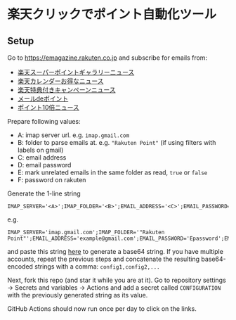 # 楽天クリックでポイント自動化ツール
## Setup
Go to https://emagazine.rakuten.co.jp and subscribe for emails from:

- [楽天スーパーポイントギャラリーニュース](mailto:point-g@emagazine.rakuten.co.jp)
- [楽天カレンダーお得なニュース](mailto:calendar-info@emagazine.rakuten.co.jp)
- [楽天特典付きキャンペーンニュース](mailto:incentive@emagazine.rakuten.co.jp)
- [メールdeポイント](mailto:info@pointmail.rakuten.co.jp)
- [ポイント10倍ニュース](mailto:pointo10henbai@emagazine.rakuten.co.jp)

Prepare following values:
- A: imap server url. e.g. `imap.gmail.com`
- B: folder to parse emails at. e.g. `"Rakuten Point"` (if using filters with labels on gmail)
- C: email address
- D: email password
- E: mark unrelated emails in the same folder as read, `true` or `false`
- F: password on rakuten

Generate the 1-line string
```
IMAP_SERVER='<A>';IMAP_FOLDER='<B>';EMAIL_ADDRESS='<C>';EMAIL_PASSWORD='<D>';EMAIL_MARK_READ='<E>';RAKUTEN_PASSWORD='<F>'
```
e.g.
```
IMAP_SERVER='imap.gmail.com';IMAP_FOLDER='"Rakuten Point"';EMAIL_ADDRESS='example@gmail.com';EMAIL_PASSWORD='Epassword';EMAIL_MARK_READ='false';RAKUTEN_PASSWORD='Rpassword'
```

and paste this string [here](https://opinionatedgeek.com/codecs/base64encoder) to generate a base64 string. If you have multiple accounts, repeat the previous steps and concatenate the resulting base64-encoded strings with a comma: `config1,config2,...`

Next, fork this repo (and star it while you are at it). Go to repository settings -> Secrets and variables -> Actions and add a secret called `CONFIGURATION` with the previously generated string as its value.

GitHub Actions should now run once per day to click on the links.
